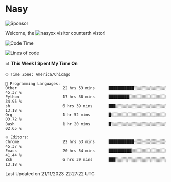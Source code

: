 # Nasy

<!--
<p align="center">
<img height="200" src="https://github-readme-stats.vercel.app/api?username=nasyxx&count_private=true&show_icons=true&theme=dracula&include_all_commits=true"/>
<img height="200" src="https://github-readme-stats.vercel.app/api/top-langs/?username=nasyxx&theme=dracula&hide=html,jupyter+notebook&count_private=true&show_icons=true"/>
</p>

  
----------------
-->

![Sponsor](https://img.shields.io/static/v1.svg?label=Sponsor&message=%E2%9D%A4&logo=GitHub&style=flat&color=pink)
 
Welcome, the ![nasyxx visitor counter](https://count.getloli.com/get/@nasyxx?theme=rule34)th vistor!
 
<!--START_SECTION:waka-->
![Code Time](http://img.shields.io/badge/Code%20Time-3%2C966%20hrs%2037%20mins-blue)

![Lines of code](https://img.shields.io/badge/From%20Hello%20World%20I%27ve%20Written-6.3%20million%20lines%20of%20code-blue)

📊 **This Week I Spent My Time On** 

```text
🕑︎ Time Zone: America/Chicago

💬 Programming Languages: 
Other                    22 hrs 53 mins      ███████████░░░░░░░░░░░░░░   45.37 % 
Python                   17 hrs 38 mins      █████████░░░░░░░░░░░░░░░░   34.95 % 
sh                       6 hrs 39 mins       ███░░░░░░░░░░░░░░░░░░░░░░   13.18 % 
Org                      1 hr 52 mins        █░░░░░░░░░░░░░░░░░░░░░░░░   03.72 % 
Bash                     1 hr 20 mins        █░░░░░░░░░░░░░░░░░░░░░░░░   02.65 % 

🔥 Editors: 
Chrome                   22 hrs 53 mins      ███████████░░░░░░░░░░░░░░   45.37 % 
Emacs                    20 hrs 54 mins      ██████████░░░░░░░░░░░░░░░   41.44 % 
Zsh                      6 hrs 39 mins       ███░░░░░░░░░░░░░░░░░░░░░░   13.18 % 
```


 Last Updated on 21/11/2023 22:27:22 UTC
<!--END_SECTION:waka-->

<!-- ![visitors](https://visitor-badge.laobi.icu/badge?page_id=nasyxx.nasyxx) -->
